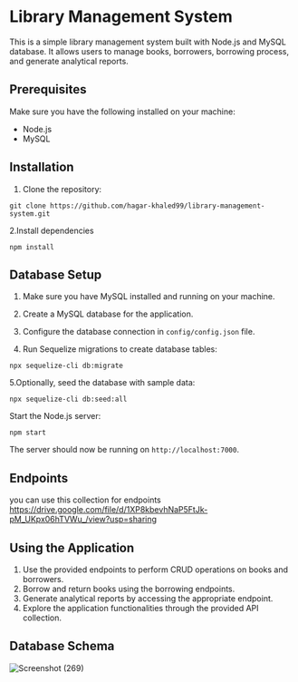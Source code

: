# Library Management System

This is a simple library management system built with Node.js and MySQL database. It allows users to manage books, borrowers, borrowing process, and generate analytical reports.

## Prerequisites

Make sure you have the following installed on your machine:

- Node.js
- MySQL

## Installation

1. Clone the repository:
```
git clone https://github.com/hagar-khaled99/library-management-system.git
```
2.Install dependencies
```
npm install
```
## Database Setup

1. Make sure you have MySQL installed and running on your machine.

2. Create a MySQL database for the application.

3. Configure the database connection in `config/config.json` file.

4. Run Sequelize migrations to create database tables:
```
npx sequelize-cli db:migrate
```
5.Optionally, seed the database with sample data:
```
npx sequelize-cli db:seed:all
```
Start the Node.js server:
```
npm start
```
The server should now be running on `http://localhost:7000`.
## Endpoints
you can use this collection for endpoints
https://drive.google.com/file/d/1XP8kbevhNaP5FtJk-pM_UKpx06hTVWu_/view?usp=sharing

## Using the Application

1. Use the provided endpoints to perform CRUD operations on books and borrowers.
2. Borrow and return books using the borrowing endpoints.
3. Generate analytical reports by accessing the appropriate endpoint.
4. Explore the application functionalities through the provided API collection.

 ## Database Schema
![Screenshot (269)](https://github.com/hagar-khaled99/library-management/assets/164077914/00cc821b-e658-4923-af3a-342c62f2769b)

